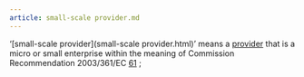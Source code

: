 ```yaml
---
article: small-scale provider.md
---
```


‘[small-scale provider](small-scale provider.html)’ means a [provider](provider.html) that is a micro or small enterprise within the meaning of Commission Recommendation 2003/361/EC [61](app://obsidian.md/index.html#footnote62) ;